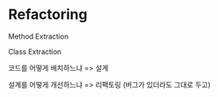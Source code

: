 # Refactoring

Method Extraction

Class Extraction

코드를 어떻게 배치하느냐 => 설계

설계를 어떻게 개선하느냐 => 리팩토링 (버그가 있더라도 그대로 두고)
